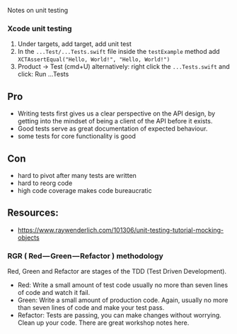 Notes on unit testing<!--more-->

### Xcode unit testing
1. Under targets, add target, add unit test
2. In the `...Test/...Tests.swift` file inside the `testExample` method add `XCTAssertEqual("Hello, World!", "Hello, World!")`
3. Product -> Test (cmd+U) alternatively: right click the `...Tests.swift` and click: Run  ...Tests

## Pro
- Writing tests first gives us a clear perspective on the API design, by getting into the mindset of being a client of the API before it exists.
- Good tests serve as great documentation of expected behaviour.
- some tests for core functionality is good

## Con
- hard to pivot after many tests are written
- hard to reorg code
- high code coverage makes code bureaucratic

## Resources:
- https://www.raywenderlich.com/101306/unit-testing-tutorial-mocking-objects


### RGR ( Red — Green — Refactor ) methodology
Red, Green and Refactor are stages of the TDD (Test Driven Development).

- Red: Write a small amount of test code usually no more than seven lines of code and watch it fail.
- Green: Write a small amount of production code. Again, usually no more than seven lines of code and make your test pass.
- Refactor: Tests are passing, you can make changes without worrying. Clean up your code. There are great workshop notes here.
